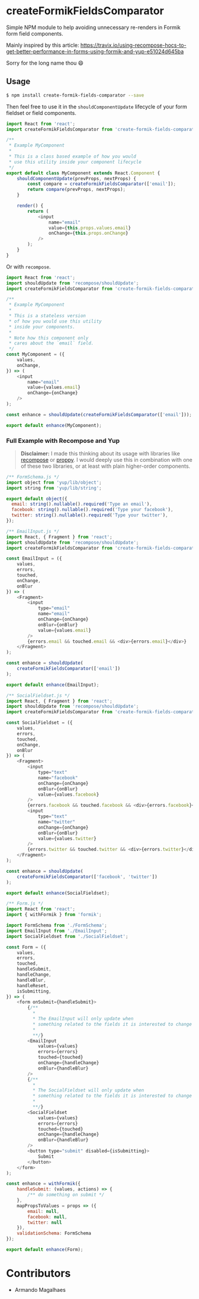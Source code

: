 # createFormikFieldsComparator

Simple NPM module to help avoiding unnecessary re-renders in Formik form field components.

Mainly inspired by this article: https://travix.io/using-recompose-hocs-to-get-better-performance-in-forms-using-formik-and-yup-e51024d645ba

Sorry for the long name thou :smile: 

## Usage

```sh
$ npm install create-formik-fields-comparator --save
```

Then feel free to use it in the `shouldComponentUpdate` lifecycle of your form fieldset or field components.

```js
import React from 'react';
import createFormikFieldsComparator from 'create-formik-fields-comparator';

/**
 * Example MyComponent
 * 
 * This is a class based example of how you would
 * use this utility inside your component lifecycle 
 */
export default class MyComponent extends React.Component {
    shouldComponentUpdate(prevProps, nextProps) {
        const compare = createFormikFieldsComparator(['email']);
        return compare(prevProps, nextProps);
    }

    render() {
        return (
            <input
                name="email"
                value={this.props.values.email}
                onChange={this.props.onChange}
            />
        );
    }
}
```

Or with `recompose`.

```js
import React from 'react';
import shouldUpdate from 'recompose/shouldUpdate';
import createFormikFieldsComparator from 'create-formik-fields-comparator';

/**
 * Example MyComponent
 * 
 * This is a stateless version
 * of how you would use this utility
 * inside your components.
 * 
 * Note how this component only
 * cares about the `email` field.
 */
const MyComponent = ({
    values,
    onChange,
}) => (
    <input
        name="email"
        value={values.email}
        onChange={onChange}
    />
);

const enhance = shouldUpdate(createFormikFieldsComparator(['email']));

export default enhance(MyComponent);
```

### Full Example with Recompose and Yup

> **Disclaimer:** I made this thinking about its usage with libraries like [recompose](https://github.com/acdlite/recompose) or [proppy](https://github.com/fahad19/proppy). I would deeply use this in combination with one of these two libraries, or at least with plain higher-order components.

```js
/** FormSchema.js */
import object from 'yup/lib/object';
import string from 'yup/lib/string';

export default object({
  email: string().nullable().required('Type an email'),
  facebook: string().nullable().required('Type your facebook'),
  twitter: string().nullable().required('Type your twitter'),
});
```

```js
/** EmailInput.js */
import React, { Fragment } from 'react';
import shouldUpdate from 'recompose/shouldUpdate';
import createFormikFieldsComparator from 'create-formik-fields-comparator';

const EmailInput = ({
    values,
    errors,
    touched,
    onChange,
    onBlur
}) => (
    <Fragment>
        <input
            type="email"
            name="email"
            onChange={onChange}
            onBlur={onBlur}
            value={values.email}
        />
        {errors.email && touched.email && <div>{errors.email}</div>}
    </Fragment>
);

const enhance = shouldUpdate(
    createFormikFieldsComparator(['email'])
);

export default enhance(EmailInput);
```

```js
/** SocialFieldset.js */
import React, { Fragment } from 'react';
import shouldUpdate from 'recompose/shouldUpdate';
import createFormikFieldsComparator from 'create-formik-fields-comparator';

const SocialFieldset = ({
    values,
    errors,
    touched,
    onChange,
    onBlur
}) => (
    <Fragment>
        <input
            type="text"
            name="facebook"
            onChange={onChange}
            onBlur={onBlur}
            value={values.facebook}
        />
        {errors.facebook && touched.facebook && <div>{errors.facebook}</div>}
        <input
            type="text"
            name="twitter"
            onChange={onChange}
            onBlur={onBlur}
            value={values.twitter}
        />
        {errors.twitter && touched.twitter && <div>{errors.twitter}</div>}
    </Fragment>
);

const enhance = shouldUpdate(
    createFormikFieldsComparator(['facebook', 'twitter'])
);

export default enhance(SocialFieldset);
```

```js
/** Form.js */
import React from 'react';
import { withFormik } from 'formik';

import FormSchema from './FormSchema';
import EmailInput from './EmailInput';
import SocialFieldset from './SocialFieldset';

const Form = ({
    values,
    errors,
    touched,
    handleSubmit,
    handleChange,
    handleBlur,
    handleReset,
    isSubmitting,
}) => (
    <form onSubmit={handleSubmit}>
        {/**
          *
          * The EmailInput will only update when 
          * something related to the fields it is interested to change
          *
          **/}
        <EmailInput
            values={values}
            errors={errors}
            touched={touched}
            onChange={handleChange}
            onBlur={handleBlur}
        />
        {/**
          *
          * The SocialFieldset will only update when 
          * something related to the fields it is interested to change
          *
          **/}
        <SocialFieldset
            values={values}
            errors={errors}
            touched={touched}
            onChange={handleChange}
            onBlur={handleBlur}
        />
        <button type="submit" disabled={isSubmitting}>
            Submit
        </button>
    </form>
);

const enhance = withFormik({
    handleSubmit: (values, actions) => {
        /** do something on submit */
    },
    mapPropsToValues = props => ({
        email: null,
        facebook: null,
        twitter: null
    }),
    validationSchema: FormSchema
});

export default enhance(Form);
```

# Contributors

- Armando Magalhaes